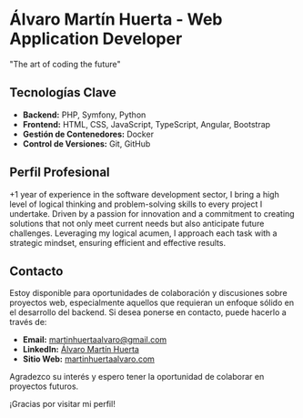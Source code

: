 # Álvaro Martín Huerta - Web Application Developer

"The art of coding the future"

## Tecnologías Clave

- **Backend:** PHP, Symfony, Python
- **Frontend:** HTML, CSS, JavaScript, TypeScript, Angular, Bootstrap
- **Gestión de Contenedores:** Docker
- **Control de Versiones:** Git, GitHub

## Perfil Profesional

+1 year of experience in the software development sector, I bring a high level of logical thinking and problem-solving skills to every project I undertake. Driven by a passion for innovation and a commitment to creating solutions that not only meet current needs but also anticipate future challenges. Leveraging my logical acumen, I approach each task with a strategic mindset, ensuring efficient and effective results.

## Contacto

Estoy disponible para oportunidades de colaboración y discusiones sobre proyectos web, especialmente aquellos que requieran un enfoque sólido en el desarrollo del backend. Si desea ponerse en contacto, puede hacerlo a través de:

- **Email:** martinhuertaalvaro@gmail.com
- **LinkedIn:** [Álvaro Martín Huerta](https://www.linkedin.com/in/tunombre/)
- **Sitio Web:** [martinhuertaalvaro.com](https://amh-nine.vercel.app/)

Agradezco su interés y espero tener la oportunidad de colaborar en proyectos futuros.

¡Gracias por visitar mi perfil!


